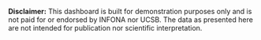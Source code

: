 **Disclaimer:** This dashboard is built for demonstration purposes only and is not paid for or endorsed by INFONA nor UCSB. The data as presented here are not intended for publication nor scientific interpretation.
